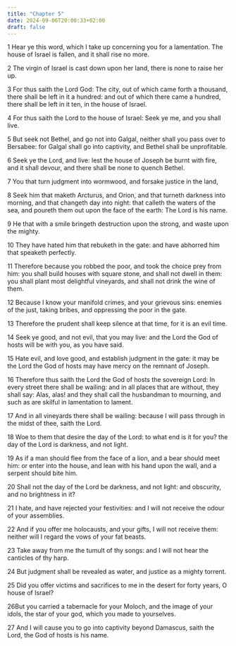 ```yaml
---
title: "Chapter 5"
date: 2024-09-06T20:00:33+02:00
draft: false
---
```



1 Hear ye this word, which I take up concerning you for a lamentation. The house of Israel is fallen, and it shall rise no more.

2 The virgin of Israel is cast down upon her land, there is none to raise her up.

3 For thus saith the Lord God: The city, out of which came forth a thousand, there shall be left in it a hundred: and out of which there came a hundred, there shall be left in it ten, in the house of Israel.

4 For thus saith the Lord to the house of Israel: Seek ye me, and you shall live.

5 But seek not Bethel, and go not into Galgal, neither shall you pass over to Bersabee: for Galgal shall go into captivity, and Bethel shall be unprofitable.

6 Seek ye the Lord, and live: lest the house of Joseph be burnt with fire, and it shall devour, and there shall be none to quench Bethel.

7 You that turn judgment into wormwood, and forsake justice in the land,

8 Seek him that maketh Arcturus, and Orion, and that turneth darkness into morning, and that changeth day into night: that calleth the waters of the sea, and poureth them out upon the face of the earth: The Lord is his name.

9 He that with a smile bringeth destruction upon the strong, and waste upon the mighty.

10 They have hated him that rebuketh in the gate: and have abhorred him that speaketh perfectly.

11 Therefore because you robbed the poor, and took the choice prey from him: you shall build houses with square stone, and shall not dwell in them: you shall plant most delightful vineyards, and shall not drink the wine of them.

12 Because I know your manifold crimes, and your grievous sins: enemies of the just, taking bribes, and oppressing the poor in the gate.

13 Therefore the prudent shall keep silence at that time, for it is an evil time.

14 Seek ye good, and not evil, that you may live: and the Lord the God of hosts will be with you, as you have said.

15 Hate evil, and love good, and establish judgment in the gate: it may be the Lord the God of hosts may have mercy on the remnant of Joseph.

16 Therefore thus saith the Lord the God of hosts the sovereign Lord: In every street there shall be wailing: and in all places that are without, they shall say: Alas, alas! and they shall call the husbandman to mourning, and such as are skilful in lamentation to lament.

17 And in all vineyards there shall be wailing: because I will pass through in the midst of thee, saith the Lord.

18 Woe to them that desire the day of the Lord: to what end is it for you? the day of the Lord is darkness, and not light.

19 As if a man should flee from the face of a lion, and a bear should meet him: or enter into the house, and lean with his hand upon the wall, and a serpent should bite him.

20 Shall not the day of the Lord be darkness, and not light: and obscurity, and no brightness in it?

21 I hate, and have rejected your festivities: and I will not receive the odour of your assemblies.

22 And if you offer me holocausts, and your gifts, I will not receive them: neither will I regard the vows of your fat beasts.

23 Take away from me the tumult of thy songs: and I will not hear the canticles of thy harp.

24 But judgment shall be revealed as water, and justice as a mighty torrent.

25 Did you offer victims and sacrifices to me in the desert for forty years, O house of Israel?

26But you carried a tabernacle for your Moloch, and the image of your idols, the star of your god, which you made to yourselves.

27 And I will cause you to go into captivity beyond Damascus, saith the Lord, the God of hosts is his name.

